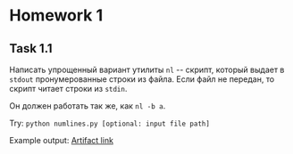 # Homework 1

## Task 1.1
Написать упрощенный вариант утилиты `nl` -- скрипт, который выдает в `stdout` пронумерованные строки из файла.
Если файл не передан, то скрипт читает строки из `stdin`.

Он должен работать так же, как `nl -b a`.

Try: `python numlines.py [optional: input file path]`

Example output: [Artifact link](artifacts/output.txt)
